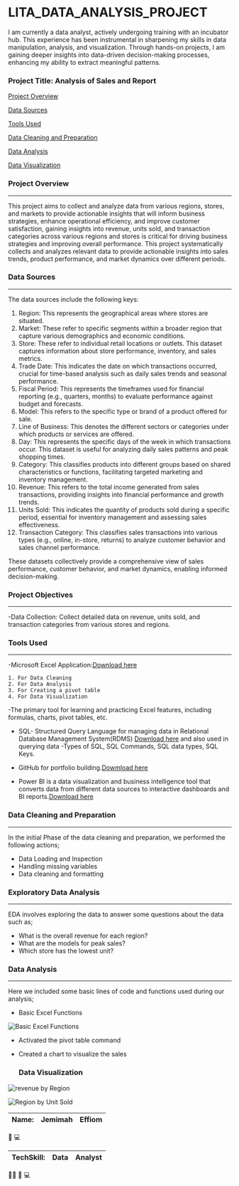 # LITA_DATA_ANALYSIS_PROJECT
I am currently a data analyst, actively undergoing training with an incubator hub. This experience has been instrumental in sharpening my skills in data manipulation, analysis, and visualization. Through hands-on projects, I am gaining deeper insights into data-driven decision-making processes, enhancing my ability to extract meaningful patterns.

### Project Title: Analysis of Sales and Report

[Project Overview](#project-overview)

[Data Sources](#data-sources)

[Tools Used](#tools-used)

[Data Cleaning and Preparation](#data-cleaning-preparation)

[Data Analysis](#data-analysis)

[Data Visualization](#data-visualization)

### Project Overview
-------
This project aims to collect and analyze data from various regions, stores, and markets to provide actionable insights that will inform business strategies, enhance operational efficiency, and improve customer satisfaction, gaining insights into revenue, units sold, and transaction categories across various regions and stores is critical for driving business strategies and improving overall performance. This project systematically collects and analyzes relevant data to provide actionable insights into sales trends, product performance, and market dynamics over different periods.

### Data Sources
------
The data sources include the following keys:
1. Region: This represents the geographical areas where stores are situated. 
2. Market: These refer to specific segments within a broader region that capture various demographics and economic conditions. 
3. Store: These refer to individual retail locations or outlets. This dataset captures information about store performance, inventory, and sales metrics.
4. Trade Date: This indicates the date on which transactions occurred, crucial for time-based analysis such as daily sales trends and seasonal performance.
5. Fiscal Period: This represents the timeframes used for financial reporting (e.g., quarters, months) to evaluate performance against budget and forecasts.
6. Model: This refers to the specific type or brand of a product offered for sale. 
7. Line of Business: This denotes the different sectors or categories under which products or services are offered. 
8. Day: This represents the specific days of the week in which transactions occur. This dataset is useful for analyzing daily sales patterns and peak shopping times.
9. Category: This classifies products into different groups based on shared characteristics or functions, facilitating targeted marketing and inventory management.
10. Revenue: This refers to the total income generated from sales transactions, providing insights into financial performance and growth trends.
11. Units Sold: This indicates the quantity of products sold during a specific period, essential for inventory management and assessing sales effectiveness.
12. Transaction Category: This classifies sales transactions into various types (e.g., online, in-store, returns) to analyze customer behavior and sales channel performance.

These datasets collectively provide a comprehensive view of sales performance, customer behavior, and market dynamics, enabling informed decision-making.

### Project Objectives
---------------
-Data Collection: Collect detailed data on revenue, units sold, and transaction categories from various stores and regions.

### Tools Used
-------
 -Microsoft Excel Application:[Download here](https://www.microsoft.com/en-ng/)

    1. For Data Cleaning
    2. For Data Analysis
    3. For Creating a pivot table
    4. For Data Visualization
  
   -The primary tool for learning and practicing Excel features, including formulas, charts, pivot tables, etc.

- SQL- Structured Query Language for  managing data in Relational Database Management System(RDMS) [Download here](https://www.microsoft.com/sql-server-downloads) and also used in querying data
    -Types of SQL, SQL Commands, SQL data types, SQL Keys.
  
- GitHub for portfolio building.[Dowmload here](https://www.GitHub.com)

- Power BI is a data visualization and business intelligence tool that converts data from different data sources to interactive dashboards and BI reports.[Download here](https://www.powerBI.com)

### Data Cleaning and Preparation
-----
In the initial Phase of the data cleaning and preparation, we performed the following actions; 

- Data Loading and Inspection
- Handling missing variables
- Data cleaning and formatting

### Exploratory Data Analysis
--------
EDA involves exploring the data to answer some questions about the data such as;

- What is the overall revenue for each region?
- What are the models for peak sales?
- Which store has the lowest unit?

### Data Analysis
------
Here we included some basic lines of code and functions used during our analysis;

- Basic Excel Functions

![Basic Excel Functions](https://github.com/user-attachments/assets/ed061a10-47f6-4283-bbec-fea34512ad68)

- Activated the pivot table command
- Created a chart to visualize the sales

  ### Data Visualization
![revenue by Region](https://github.com/user-attachments/assets/942d1cfc-0572-480b-bfb8-82f03c45cf43)


![Region by Unit Sold](https://github.com/user-attachments/assets/b0b55e11-2c31-4770-9daa-a7d05684f3b5)






|Name:|Jemimah|Effiom|
|-----|-------|------|

🥇 💻

|TechSkill:|Data|Analyst|
|----------|----|-------|

👩‍💻 🤟 💻 

